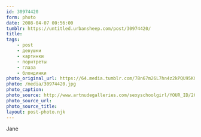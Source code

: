 ```yaml
---
id: 30974420
form: photo
date: 2008-04-07 00:56:00
tumblr: https://untitled.urbansheep.com/post/30974420/
title:
tags:
    - post
    - девушки
    - картинки
    - порнтреты
    - глаза
    - блондинки
photo_original_url: https://64.media.tumblr.com/78n67m26L7hn4z2kPQU95KGO_1280.jpg
photo: /media/30974420.jpg
photo_caption: 
photo_source: http://www.artnudegalleries.com/sexyschoolgirl/YOUR_ID/26122.jpg
photo_source_url:
photo_source_title:
layout: post-photo.njk
---
```


<p>Jane</p>
